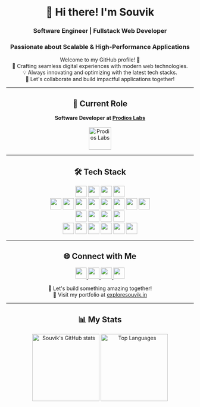 <div align="center">

# 👋 Hi there! I'm Souvik

### Software Engineer | Fullstack Web Developer  
### Passionate about Scalable & High-Performance Applications

Welcome to my GitHub profile! 🌟  
🚀 Crafting seamless digital experiences with modern web technologies.  
💡 Always innovating and optimizing with the latest tech stacks.  
🎯 Let's collaborate and build impactful applications together!

---

## 🏢 Current Role

**Software Developer at [Prodios Labs](https://prodioslabs.com/)**  
<br>
<img src="https://media.licdn.com/dms/image/v2/C4D0BAQH5MOtoafOS6A/company-logo_100_100/company-logo_100_100/0/1634465734807?e=1751500800&v=beta&t=RGQ5zh5u6F-dRuw8cDKxAzU1-gPyXrXv7Z2H4z-wygA" alt="Prodios Labs" width="60">

---

## 🛠️ Tech Stack

<p align="center">
  <img src="https://img.shields.io/badge/HTML5-E34F26?style=flat-square&logo=html5&logoColor=white" height="30px"/>
  <img src="https://img.shields.io/badge/CSS3-1572B6?style=flat-square&logo=css3&logoColor=white" height="30px"/>
  <img src="https://img.shields.io/badge/Tailwind CSS-38B2AC?style=flat-square&logo=tailwind-css&logoColor=white" height="30px"/>
  <img src="https://img.shields.io/badge/Bootstrap-563D7C?style=flat-square&logo=bootstrap&logoColor=white" height="30px"/><br>
  <img src="https://img.shields.io/badge/JavaScript-F7DF1E?style=flat-square&logo=javascript&logoColor=black" height="30px"/>
  <img src="https://img.shields.io/badge/TypeScript-3178C6?style=flat-square&logo=typescript&logoColor=white" height="30px"/>
  <img src="https://img.shields.io/badge/React-61DAFB?style=flat-square&logo=react&logoColor=black" height="30px"/>
  <img src="https://img.shields.io/badge/Next.js-000000?style=flat-square&logo=nextdotjs&logoColor=white" height="30px"/>
  <img src="https://img.shields.io/badge/Redux%20Toolkit-764ABC?style=flat-square&logo=redux&logoColor=white" height="30px"/>
  <img src="https://img.shields.io/badge/Node.js-43853D?style=flat-square&logo=node.js&logoColor=white" height="30px"/>
  <img src="https://img.shields.io/badge/Express.js-000000?style=flat-square&logo=express&logoColor=white" height="30px"/>
  <img src="https://img.shields.io/badge/NestJS-E0234E?style=flat-square&logo=nestjs&logoColor=white" height="30px"/><br>
  <img src="https://img.shields.io/badge/GraphQL-E10098?style=flat-square&logo=graphql&logoColor=white" height="30px"/>
  <img src="https://img.shields.io/badge/MongoDB-47A248?style=flat-square&logo=mongodb&logoColor=white" height="30px"/>
  <img src="https://img.shields.io/badge/PostgreSQL-336791?style=flat-square&logo=postgresql&logoColor=white" height="30px"/>
  <img src="https://img.shields.io/badge/Prisma-2D3748?style=flat-square&logo=prisma&logoColor=white" height="30px"/><br>
  <img src="https://img.shields.io/badge/WebRTC-008000?style=flat-square&logo=webrtc&logoColor=white" height="30px"/>
  <img src="https://img.shields.io/badge/Socket.io-010101?style=flat-square&logo=socketdotio&logoColor=white" height="30px"/>
  <img src="https://img.shields.io/badge/Jest-C21325?style=flat-square&logo=jest&logoColor=white" height="30px"/>
  <img src="https://img.shields.io/badge/Webhooks-FF9900?style=flat-square&logo=webhooks&logoColor=white" height="30px"/>
  <img src="https://img.shields.io/badge/Microservices-FF5733?style=flat-square&logo=microservices&logoColor=white" height="30px"/>
  <img src="https://img.shields.io/badge/Payment Services-00A650?style=flat-square&logo=razorpay&logoColor=white" height="30px"/>
</p>

---

## 🌐 Connect with Me

<p align="center">
  <a href="https://www.linkedin.com/in/souvik-hazra-202321252/">
    <img src="https://img.shields.io/badge/-LinkedIn-blue?style=flat&logo=Linkedin&logoColor=white" height="30px">
  </a>
  <a href="https://exploresouvik.in">
    <img src="https://img.shields.io/badge/-Portfolio-black?style=flat&logo=Google-Chrome&logoColor=white" height="30px">
  </a>
  <a href="https://x.com/_souvikhazra?t=H3OLYrgRbgSwhshELMBtAg&s=08">
    <img src="https://img.shields.io/badge/-Twitter-1DA1F2?style=flat&logo=Twitter&logoColor=white" height="30px">
  </a>
  <a href="mailto:souvikhazra151@gmail.com">
    <img src="https://img.shields.io/badge/-Email-red?style=flat&logo=Gmail&logoColor=white" height="30px">
  </a>
</p>

🚀 Let's build something amazing together!  
🔗 Visit my portfolio at [exploresouvik.in](https://exploresouvik.in)

---

## 📊 My Stats

<p align="center">
  <img src="https://github-readme-stats.vercel.app/api?username=Mr-R-e-X&rank_icon=github&theme=dark" alt="Souvik's GitHub stats" height="180px">
  <img src="https://github-readme-stats.vercel.app/api/top-langs/?username=Mr-R-e-X&layout=donut&theme=dark" alt="Top Languages" height="180px">
<!-- <img src="https://github-readme-streak-stats.herokuapp.com/?user=Mr-R-e-X&theme=dark" alt="GitHub Streak"> -->
</p>

</div>
